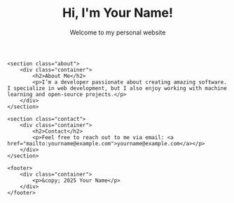 <!DOCTYPE html>
<html lang="en">
<head>
    <meta charset="UTF-8">
    <meta name="viewport" content="width=device-width, initial-scale=1.0">
    <meta name="description" content="Personal website of Your Name.">
    <title>Your Name - Personal Website</title>
    <link rel="stylesheet" href="styles.css">
</head>
<body>
    <header>
        <div class="container">
            <h1>Hi, I'm Your Name!</h1>
            <p>Welcome to my personal website</p>
        </div>
    </header>

    <section class="about">
        <div class="container">
            <h2>About Me</h2>
            <p>I’m a developer passionate about creating amazing software. I specialize in web development, but I also enjoy working with machine learning and open-source projects.</p>
        </div>
    </section>

    <section class="contact">
        <div class="container">
            <h2>Contact</h2>
            <p>Feel free to reach out to me via email: <a href="mailto:yourname@example.com">yourname@example.com</a></p>
        </div>
    </section>

    <footer>
        <div class="container">
            <p>&copy; 2025 Your Name</p>
        </div>
    </footer>
</body>
</html>
